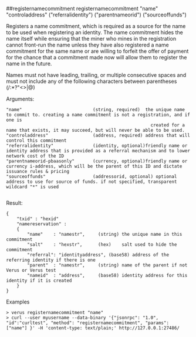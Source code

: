 ##registernamecommitment
registernamecommitment "name" "controladdress" ("referralidentity") ("parentnameorid") ("sourceoffunds")

Registers a name commitment, which is required as a source for the name to be used when registering an identity. The name commitment hides the name itself
while ensuring that the miner who mines in the registration cannot front-run the name unless they have also registered a name commitment for the same name or
are willing to forfeit the offer of payment for the chance that a commitment made now will allow them to register the name in the future.

Names must not have leading, trailing, or multiple consecutive spaces and must not include any of the following characters between parentheses (\/:*?"<>|@)

Arguments:
```
"name"                           (string, required)  the unique name to commit to. creating a name commitment is not a registration, and if one is
                                                       created for a name that exists, it may succeed, but will never be able to be used.
"controladdress"                 (address, required) address that will control this commitment
"referralidentity"               (identity, optional)friendly name or identity address that is provided as a referral mechanism and to lower network cost of the ID
"parentnameorid-pbaasonly"       (currency, optional)friendly name or currency i-address, which will be the parent of this ID and dictate issuance rules & pricing
"sourceoffunds"                  (addressorid, optional) optional address to use for source of funds. if not specified, transparent wildcard "*" is used


```
Result:
```
{
    "txid" : "hexid"
    "namereservation" :
    {
        "name"    : "namestr",     (string) the unique name in this commitment
        "salt"    : "hexstr",      (hex)    salt used to hide the commitment
        "referral": "identityaddress", (base58) address of the referring identity if there is one
        "parent"  : "namestr",     (string) name of the parent if not Verus or Verus test
        "nameid"  : "address",     (base58) identity address for this identity if it is created
    }
}

```
Examples
```
> verus registernamecommitment "name"
> curl --user myusername --data-binary '{"jsonrpc": "1.0", "id":"curltest", "method": "registernamecommitment", "params": ["name"] }' -H 'content-type: text/plain;' http://127.0.0.1:27486/

```
